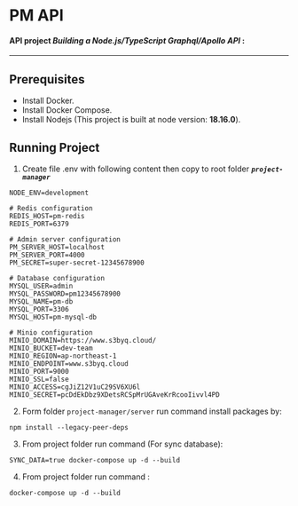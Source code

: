# PM API
#### API project _Building a Node.js/TypeScript Graphql/Apollo API_ :
* * *
## Prerequisites
* Install Docker.
* Install Docker Compose.
* Install Nodejs (This project is built at node version: **18.16.0**).

## Running Project
1. Create file .env with following content then copy to root folder **_`project-manager`_**
```shell
NODE_ENV=development

# Redis configuration
REDIS_HOST=pm-redis
REDIS_PORT=6379

# Admin server configuration
PM_SERVER_HOST=localhost
PM_SERVER_PORT=4000
PM_SECRET=super-secret-12345678900

# Database configuration
MYSQL_USER=admin
MYSQL_PASSWORD=pm12345678900
MYSQL_NAME=pm-db
MYSQL_PORT=3306
MYSQL_HOST=pm-mysql-db

# Minio configuration
MINIO_DOMAIN=https://www.s3byq.cloud/
MINIO_BUCKET=dev-team
MINIO_REGION=ap-northeast-1
MINIO_ENDPOINT=www.s3byq.cloud
MINIO_PORT=9000
MINIO_SSL=false
MINIO_ACCESS=cgJiZ12V1uC29SV6XU6l
MINIO_SECRET=pcDdEkDbz9XDetsRCSpMrUGAveKrRcooIivvl4PD
```
2. Form folder `project-manager/server` run command install packages by:
```shell
npm install --legacy-peer-deps
```
3. From project folder run command (For sync database):
```shell
SYNC_DATA=true docker-compose up -d --build
```
4. From project folder run command :
```shell
docker-compose up -d --build
```
